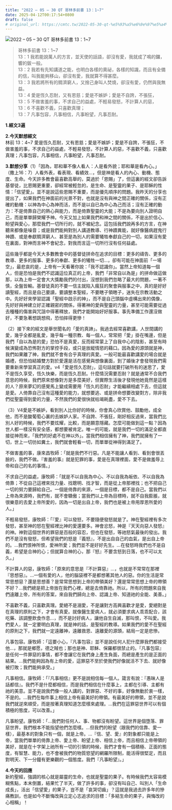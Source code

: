 ```yaml
---
title: "2022 – 05 – 30 QT 哥林多前書 13：1~7"
date: 2025-04-12T00:17:54+0800
draft: false
# original_url: https://cmtc.tw/2022-05-30-qt-%e5%93%a5%e6%9e%97%e5%a4%9a%e5%89%8d%e6%9b%b8-13%ef%bc%9a17
---
```


![2022 – 05 – 30 QT 哥林多前書 13：1~7](/images/qt.jpg  "2022 – 05 – 30 QT 哥林多前書 13：1~7")

> 哥林多前書 13：1~7  
> 13：1 我若能說萬人的方言，並天使的話語，卻沒有愛，我就成了鳴的鑼，響的鈸一般。  
> 13：2 我若有先知講道之能，也明白各樣的奧祕，各樣的知識，而且有全備的信，叫我能夠移山，卻沒有愛，我就算不得甚麼。  
> 13：3 我若將所有的賙濟窮人，又捨己身叫人焚燒，卻沒有愛，仍然與我無益。  
> 13：4 愛是恆久忍耐，又有恩慈；愛是不嫉妒；愛是不自誇，不張狂，  
> 13：5 不做害羞的事，不求自己的益處，不輕易發怒，不計算人的惡，  
> 13：6 不喜歡不義，只喜歡真理；  
> 13：7 凡事包容，凡事相信，凡事盼望，凡事忍耐。

**1.經文3遍**

**2.今天默想經文**  
林前 13：4~7 愛是恆久忍耐，又有恩慈；愛是不嫉妒；愛是不自誇，不張狂，不做害羞的事，不求自己的益處，不輕易發怒，不計算人的惡，不喜歡不義，只喜歡真理；凡事包容，凡事相信，凡事盼望，凡事忍耐。

**3.默想分享**（1）「因為，耶和華不像人看人：人是看外貌；耶和華是看內心。」 （撒上16：7）人看外表，看表現、看績效…，但是神是看人的內心、動機、態度、生命。今天許多教會最喜歡高舉的，莫過於「恩賜」了，但這裏的經文卻告訴基督徒，比恩賜更重要，卻經常被輕忽的，是生命、是聖靈的果子、是耶穌的性情：「信望愛」。並不是說這些恩賜不重要，而是優先順序的問題。我昨天的分享也提出了，如果我們在神面前的光景不對，也就是沒有與神之間正確的關係，沒有正確的動機：以神為中心為神而活，而不是以自已為中心為己而活；沒有正確的動力：不是倚靠自己的熱心與能力，而是倚靠聖靈的大能；不是為要向別人證明自己，而是單單歸榮耀予神。今天又加上如果我們和神之間的關係，不是出於信心、盼望與愛心，那麼我們一切所行的，就不被紀念。這包括我們說再多的方言，在神聽來都像是噪音；或是我們能夠對別人講道教導、行神蹟異能，就好像醫病趕鬼行神蹟、或是奉獻賙濟窮人、甚至是為別人的需要犧牲奉獻自己的一切，如果沒有愛在裏面，對神而言神不會紀念，對我而言這一切所行沒有任何益處。

這些幾乎都是今天大多數教會中的基督徒拼命在追求的目標：更多的禱告、更多的教導、更多的服事、更多的奉獻、更多的犧牲一切…，卻有可能在神面前「一場空」，最悲哀的是，上帝有一天看著你說：「我不認識你」。當然上帝知道每一個人，但是恐怕是我們不認識這位真正的上帝，我們「非常自以為是」的拼命做這做那，以為上帝一定會大大獎勵我們的付出，沒想到我們忽略了最大的問題，一著不慎，全盤皆輸。基督徒真的不要一信主就陷入瘋狂的聚會與服事之中，真的是好好讀聖經，而且是自己要讀，要讀整本聖經，不要瞎子領瞎子，迷失在宗教活動之中。先好好來學習認識「聖經中啟示的神」，而不是自己頭腦中虛構出來的偶像，先好好與神建立好正確親密的關係，得著神的愛與聖靈的力量，甚至可能需要從過去種種的傷害與咒詛中得著釋放，我們才能開始好好服事。事先準備工作還沒做好，不要急著想跳想飛，恐怕摔得更慘！

（2）接下來的經文是舉世聞名的「愛的真諦」。我過去經常喜歡講，人世間講的愛，幾乎全都是亂愛，幾乎每一種宗教、每一個人，常常把「愛」掛在嘴邊，但是我們「自以為是的愛」恐怕不是真愛，反而經常蒙上了自我中心的陰影，甚至有時候演變成為恐怖對方的掌控手段，或只是放縱情慾的藉口。因為愛的源頭就是神，我們如果離了神，我們就不會有合乎真理的真愛。一般可能最喜歡講愛的場合就是婚禮，但恐怕結婚雙方對於愛還是活在感覺與想像裏面，到了婚後才會發現我們需要重新來學習真正的愛。v4「愛是恆久忍耐」，這句話就要打破所有的迷思了，愛不是恆久享受，恆久快樂，而是恆久忍耐。什麼情況需要忍耐？就是通常不合我們意思的時候，我們原來想像對方是多麼美好，但實際生活後才發現他她竟然是這樣的人？原來夢幻的感覺馬上變成需要用「恆久的忍耐」才能繼續相處下去，但這就是愛。人倚靠自己沒有這種愛的能力，就想要逃、或是拼命想要改變對方，除非我們從聖靈得到愛的力量，不然我們的愛很快就枯竭耗盡，愛不下去。

（3）V4愛是不嫉妒，看到別人比你好的時候，你會真心欣賞他、鼓勵他，成全他，而不是酸葡萄心裏的去嫉妒人家。不自誇、不張狂，剛好相反過來，當我們比別人好的時候，我們不要炫耀，比較，而是願意隱藏。怎麼可能做到這一點？因為世人都一樣沒有安全感，都想要被肯定。唯一的可能，就是我們一切的滿足全都直接從神而來，「我們的好處不在神以外」。當我們相信擁有了神，我們就擁有了一切，世上一切彷如糞土，我們就會輕看一切，而單單從神得到滿足了。

不做害羞的事，康來昌牧師：「就是我們不行惡。凡是不能讓人看到、看到會很丟臉的，我們不做。『害羞的事』就是犯罪的事，愛是在真理裡面，愛不是做羞辱上帝和自己的名的事情。」

不求自己的益處，康牧師：「就是不以自我為中心、不以自我為皈依、不以自我為倚靠；不從自己這裡來找力量、找聰明、找才智，而是從上帝那裡找；也不把自己一切的努力要歸給自己。一個是倚靠的來源，一個是目標，都不是自己。當我們以上帝為來源時，我們有，就不會驕傲；當我們以上帝為目標時，就不自我膨脹，就很樂意的去愛上帝所愛的，因為一切是出自上帝，我們也是被上帝用厚恩所愛的人。」

不輕易發怒，康牧師：「『愛』可以發怒，不要隨便發怒就是了。神在聖經裡有多次發怒，甚至神的怒在聖經裡比神的愛還要多。神會忿怒，神是『天天向惡人發怒』的神。神對這個世界的罪惡是百般的容忍，但也在發怒，等祂怒氣最後的發出。我們不是沒有發怒，但希望我們的怒是『義怒』，不是出自自己的血氣，是出自上帝的。…我們恨神所恨，愛神所愛；我們並不是好好先生。…在發怒時我們也不是自義，希望是合神的心；但就算合神的心，那『怒』不要含怒到日落，也不可以太久。」

不計算人的惡，康牧師：「原來的意思是『不計算惡』…，也就是不常常在那裡『思想惡』。…一個有愛的人，他的腦袋裡不是都想著其他人的惡。你的生活是常常思想惡？還是思想善？是常常思想到上帝的帶領美好？還是常常思想上帝的帶領不好？…我們總是把上帝放在我們心裡，總是去倚靠祂。所以，所有的問題來自我們遠離上帝，所有的答案，來自我們歸向上帝、認識上帝、知道祂的全能、美善。」

不喜歡不義，只喜歡真理。愛絕不是溺愛，不是讓對方高興喜歡才是愛，愛絕對是在真理的原則之下，才會有真愛。就像醫生愛病人，就必須要求病人乖乖配合，該吃藥、該調整飲食作息…，而不是討好病人，讓他自生自滅，那叫恨，不叫愛。我們愛人，就一定要明白真理，就是神的話，是聖經的教導。如果我們的愛不在聖經的原則之下，我們就一定遠離神，遠離救恩、遠離愛的源頭，結局一定是悲慘。

凡事包容。康牧師：「這要小心，『凡事包容』並不是說任何人犯什麼罪我們都接受他…，那就是鄉愿，德之賊也；那也是神、耶穌、保羅都很禁止的。『凡事包容』是任何一件罪惡的事情，都不會讓它在我們身上產生負面，而總是產生的是正面的結果。…我們能夠因為有上帝的愛，這罪惡不至於使我們好像就活不下去、就好像被打敗；我們能夠承受。」

凡事相信。康牧師：「『凡事相信』更不是說相信每一個人。箴言有說：『愚昧人是話都信』。我們不是什麼都相信，而是我們相信在什麼事上，主都在引導、主都有祂的美意。並不是說我們像一般人講的，對罪惡、不好的事，好像無動於衷一樣，不是的。…我們在每件事上相信上帝有最美好的帶領。有最美好的帶領，並不是說我們就逆來順受，而是按著真理知道怎麼樣來處理。…我們在這罪惡世界可以有個積極的態度，可以改善。」

凡事盼望。康牧師：「…我們對任何人、事、物都沒有盼望。這世界是個墮落、罪惡世界，我們根本不能指望他們怎麼樣。…但我們的盼望（跟我們的信靠、愛一樣），最基本的對象只有一個，就是上帝。…『信、望、愛』的對象都只能是上帝，當我們單單的倚靠上帝、愛上帝、盼望上帝、相信上帝，而且相信上帝帶領的美好，就是在十字架上祂所有一切的引領的時候，我們才會有一個積極、正面的態度，有智慧、能力，也不會被我們的物質慾望的網羅所限制，能活得很堅定，而且對明天、下一分鐘有更樂觀的一個態度。我們『凡事盼望』。」

**4.今天的回應**  
新約聖經，強調的核心就是屬靈的生命，也就是聖靈的果子。有時候我們太容易模糊焦點，本末倒置，結果忙了半天，做了許多的事，卻沒有叫自己、叫別人「生命成長」，活出「信望愛」的果子，豈不是「哀哭切齒」？這就是我過去許多年的慘痛教訓，也是如今不斷悔改與立定心志追求的目標：「多結生命的果子，與悔改的心相稱」！
